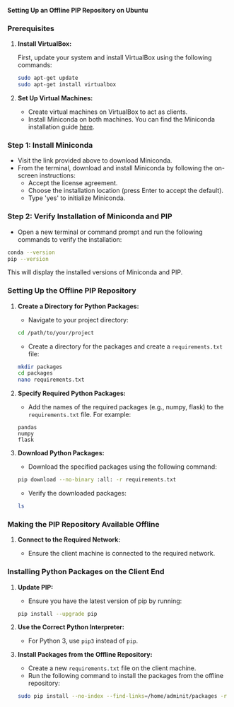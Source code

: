 **Setting Up an Offline PIP Repository on Ubuntu**

### Prerequisites

1. **Install VirtualBox:**

   First, update your system and install VirtualBox using the following commands:

   ```bash
   sudo apt-get update
   sudo apt-get install virtualbox
   ```

2. **Set Up Virtual Machines:**

   - Create virtual machines on VirtualBox to act as clients.
   - Install Miniconda on both machines. You can find the Miniconda installation guide [here](https://docs.anaconda.com/free/miniconda/index.html).

### Step 1: Install Miniconda

   - Visit the link provided above to download Miniconda.
   - From the terminal, download and install Miniconda by following the on-screen instructions:
     - Accept the license agreement.
     - Choose the installation location (press Enter to accept the default).
     - Type 'yes' to initialize Miniconda.

### Step 2: Verify Installation of Miniconda and PIP

   - Open a new terminal or command prompt and run the following commands to verify the installation:

   ```bash
   conda --version
   pip --version
   ```

   This will display the installed versions of Miniconda and PIP.

### Setting Up the Offline PIP Repository

1. **Create a Directory for Python Packages:**

   - Navigate to your project directory:

   ```bash
   cd /path/to/your/project
   ```

   - Create a directory for the packages and create a `requirements.txt` file:

   ```bash
   mkdir packages
   cd packages
   nano requirements.txt
   ```

2. **Specify Required Python Packages:**

   - Add the names of the required packages (e.g., numpy, flask) to the `requirements.txt` file. For example:

   ```
   pandas
   numpy
   flask
   ```

3. **Download Python Packages:**

   - Download the specified packages using the following command:

   ```bash
   pip download --no-binary :all: -r requirements.txt
   ```

   - Verify the downloaded packages:

   ```bash
   ls
   ```

### Making the PIP Repository Available Offline

1. **Connect to the Required Network:**

   - Ensure the client machine is connected to the required network.

### Installing Python Packages on the Client End

1. **Update PIP:**

   - Ensure you have the latest version of pip by running:

   ```bash
   pip install --upgrade pip
   ```

2. **Use the Correct Python Interpreter:**

   - For Python 3, use `pip3` instead of `pip`.

3. **Install Packages from the Offline Repository:**

   - Create a new `requirements.txt` file on the client machine.
   - Run the following command to install the packages from the offline repository:

   ```bash
   sudo pip install --no-index --find-links=/home/adminit/packages -r requirements.txt
   ```
